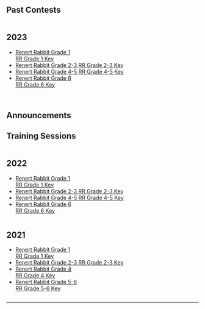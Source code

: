 
  <h2> Past Contests </h2>
<div class="row">
  <div class="column">
       <h2> 2023</h2>
    <p>
      <ul>
                <li> <a href="renertrabbit/2023 Renert Rabbit Gr1.pdf"> Renert Rabbit Grade 1 </a>   <br><a href="renertrabbit/2023 Renert Rabbit Gr1 SOLUTIONS.pdf"> RR Grade 1 Key</a>  </li>
        <li> <a href="renertrabbit/2023 Renert Rabbit Gr2-3.pdf"> Renert Rabbit Grade 2-3 </a><a href="renertrabbit/2023 Renert Rabbit Gr2-3 SOLUTIONS.pdf"> RR Grade 2-3 Key </a>  </li>
        <li> <a href="renertrabbit/2023 Renert Rabbit Gr4-5.pdf"> Renert Rabbit Grade 4-5 </a><a href="renertrabbit/2023 Renert Rabbit Gr4-5 SOLUTIONS.pdf">RR Grade 4-5 Key </a>  </li>
         <li> <a href="renertrabbit/2023 Renert Rabbit Gr6.pdf"> Renert Rabbit Grade 6 </a>  <br> <a href="renertrabbit/2023 Renert Rabbit Gr6 SOLUTIONS.pdf"> RR Grade 6 Key </a>  </li>
             </ul> 
    </p>
  <p><br>
  <p><h2>Announcements</h2></p>
  <p><h2>Training Sessions</h2></p></p>
  </div>
  
  <div class="column">
    <h2> 2022 </h2>
   <p>
      <ul>
                <li> <a href="renertrabbit/2022RenertRabbit_Gr1.pdf"> Renert Rabbit Grade 1 </a>  <br> <a href="renertrabbit/2022RenertRabbit_Gr1_KEY.pdf"> RR Grade 1 Key</a>  </li>
        <li> <a href="renertrabbit/2022RenertRabbit_Gr2-3_revised.pdf"> Renert Rabbit Grade 2-3 </a><a href="renertrabbit/2022RenertRabbit_Gr2-3_KEY.pdf"> RR Grade 2-3 Key </a>  </li>
        <li> <a href="renertrabbit/2022RenertRabbit_Gr4-5.pdf"> Renert Rabbit Grade 4-5 </a><a href="renertrabbit/2022RenertRabbit_Gr4-5_KEY.pdf">RR Grade 4-5 Key </a>  </li>
         <li> <a href="renertrabbit/2022RenertRabbit_Gr6_revised.pdf"> Renert Rabbit Grade 6 </a><br>   <a href="renertrabbit/2022RenertRabbit_Gr6_KEY.pdf"> RR Grade 6 Key </a>  </li>
             </ul> 
    </p>
      </div>

<div class="column">
    <h2> 2021 </h2>
   <p>
      <ul>
                <li> <a href="renertrabbit/2021RenertRabbit_Gr1.pdf"> Renert Rabbit Grade 1 </a> <br>  <a href="renertrabbit/2021RenertRabbit_Gr1_KEY.pdf"> RR Grade 1 Key</a>  </li>
        <li> <a href="renertrabbit/2021RenertRabbit_Gr2-3.pdf"> Renert Rabbit Grade 2-3 </a><a href="renertrabbit/2021RenertRabbit_Gr2-3 KEY.pdf"> RR Grade 2-3 Key </a>  </li>
        <li> <a href="renertrabbit/renertrabbit/2021RenertRabbit_Gr4.pdf"> Renert Rabbit Grade 4 </a><br><a href="renertrabbit/2021RenertRabbit_Gr4_KEY.pdf">RR Grade 4 Key </a>  </li>
         <li> <a href="renertrabbit/renertrabbit/2021RenertRabbit_Gr5-6.pdf"> Renert Rabbit Grade 5-6 </a> <br>  <a href="renertrabbit/2021RenertRabbit_Gr5-6_KEY.pdf"> RR Grade 5-6 Key </a>  </li>
             </ul> 
    </p>
      </div>

<hr>



